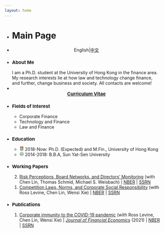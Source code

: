 ```yaml
---
layout: home
---
```


<ul class="posts">
<li class="posts-labelgroup2">
<h1 id="posts-label2">Main Page</h1>
</li>

<li>
<div style="text-align: center" class="post">English|<a href='./index_zh.html'>中文</a></div>
</li>

<li>
<h3 class="post-title" style="font-size: 15px">About Me</h3>
<div class="post">I am a Ph.D. student at the University of Hong Kong in the finance area. My research interests lie at how law and technology change finance, and further, change business and society. All contacts are welcome!</div>
</li>

<li>
<div align="center">
<br>
<strong><a class="icon-pdf" href="./assets/CV_Wenzhi_Ding.pdf" style="font-size: 15px" target="_blank">Curriculum Vitae</a></strong>
</div>
</li>

<li>
<h3 class="post-title" style="font-size: 15px">Fields of Interest</h3>
<ul class="my-list">
<li>Corporate Finance</li>
<li>Technology and Finance</li>
<li>Law and Finance</li>
</ul>
</li>

<li>
<h3 class="post-title" style="font-size: 15px">Education</h3>
<ul class="my-list">
<li class="post"><img src="./assets/img/hku.png" alt="HKU Logo" width="14"> 2018-Now: Ph.D. (Expected) and M.Fin., University of Hong Kong</li>
<li class="post"><img src="./assets/img/sysu.png" alt="SYSU Logo" width="14"> 2014-2018: B.B.A, Sun Yat-Sen University</li>
</ul>
</li>

<li>
<h3 class="post-title" style="font-size: 15px">Working Papers</h3>
<ol reversed>
<li class="post"><a class="two" href="/pages/research.html#penalty_vote">Risk Perceptions, Board Networks, and Directors’ Monitoring</a> (with Chen Lin, Thomas Schmid, Michael S. Weisbach) | <a class='icon-ext-link' href='https://www.nber.org/papers/w28976' target="_blank">NBER</a> | <a class='icon-ext-link' href='https://papers.ssrn.com/sol3/papers.cfm?abstract_id=' target="_blank">SSRN</a>
</li>
<li class="post"><a class="two" href="/pages/research.html#comp_csr">Competition Laws, Norms, and Corporate Social Responsibility</a> (with Ross Levine, Chen Lin, Wensi Xie) | <a class='icon-ext-link' href='https://www.nber.org/papers/w27493' target="_blank">NBER</a> | <a class='icon-ext-link' href='https://papers.ssrn.com/sol3/papers.cfm?abstract_id=3605990' target="_blank">SSRN</a>
</li>
</ol>
</li>

<li>
<h3 class="post-title" style="font-size: 15px">Publications</h3>
<ol reversed>
<li class="post"><a class="two" href="/pages/research.html#covid_immunity">Corporate immunity to the COVID-19 pandemic</a> (with Ross Levine, Chen Lin, Wensi Xie) | <a class='icon-ext-link' href='https://doi.org/10.1016/j.jfineco.2021.03.005' target="_blank"><i>Journal of Financial Economics</i></a> (2021) | <a class='icon-ext-link' href='https://www.nber.org/papers/w27055' target="_blank">NBER</a> | <a class='icon-ext-link' href='https://papers.ssrn.com/sol3/papers.cfm?abstract_id=3578585' target="_blank">SSRN</a>
</li>
</ol>
</li>


